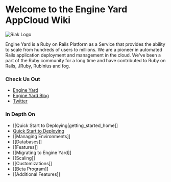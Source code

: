 # Welcome to the Engine Yard AppCloud Wiki

![Riak Logo](images/riaklogo.png)

Engine Yard is a Ruby on Rails Platform as a Service that provides the ability to scale from hundreds of users to millions. We are a pioneer in automated Rails application deployment and management in the cloud. We've been a part of the Ruby community for a long time and have contributed to Ruby on Rails, JRuby, Rubinius and fog.

### Check Us Out
* [Engine Yard](http://www.engineyard.com)
* [Engine Yard Blog](http://www.engineyard.com/blog)
* [Twitter](http://www.twitter.com/engineyard)

### In Depth On
* [[Quick Start to Deploying|getting_started_home]]
* [Quick Start to Deploying](getting_started_home)
* [[Managing Environments]]
* [[Databases]]
* [[Features]]
* [[Migrating to Engine Yard]]
* [[Scaling]]
* [[Customizations]]  
* [[Beta Program]]
* [[Additional Features]]
